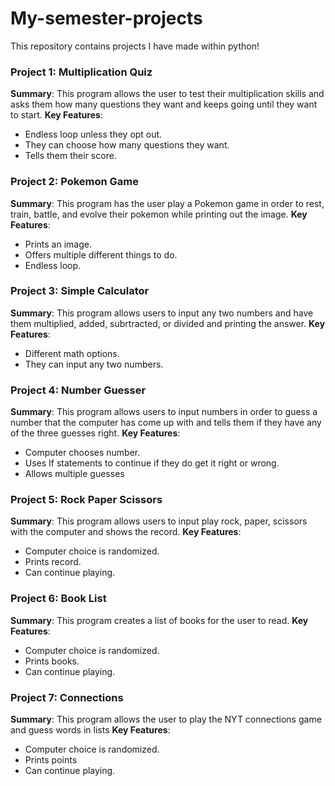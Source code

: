 # My-semester-projects
This repository contains projects I have made within python!
### Project 1: Multiplication Quiz 
**Summary**: This program allows the user to test their multiplication skills and asks them how many questions they want and keeps going until they want to start. 
**Key Features**: 
- Endless loop unless they opt out.
- They can choose how many questions they want. 
- Tells them their score.
### Project 2: Pokemon Game 
**Summary**: This program has the user play a Pokemon game in order to rest, train, battle, and evolve their pokemon while printing out the image. 
**Key Features**: 
- Prints an image.
- Offers multiple different things to do. 
- Endless loop.
### Project 3: Simple Calculator 
**Summary**: This program allows users to input any two numbers and have them multiplied, added, subrtracted, or divided and printing the answer. 
**Key Features**: 
- Different math options.
- They can input any two numbers. 
### Project 4: Number Guesser 
**Summary**: This program allows users to input numbers in order to guess a number that the computer has come up with and tells them if they have any of the three guesses right. 
**Key Features**: 
- Computer chooses number.
- Uses If statements to continue if they do get it right or wrong. 
- Allows multiple guesses
### Project 5: Rock Paper Scissors 
**Summary**: This program allows users to input play rock, paper, scissors with the computer and shows the record.
**Key Features**: 
- Computer choice is randomized.
- Prints record. 
- Can continue playing.  
### Project 6: Book List
**Summary**: This program creates a list of books for the user to read. 
**Key Features**: 
- Computer choice is randomized.
- Prints books.
- Can continue playing.  
### Project 7: Connections
**Summary**: This program allows the user to play the NYT connections game and guess words in lists
**Key Features**: 
- Computer choice is randomized.
- Prints points 
- Can continue playing.  
  

